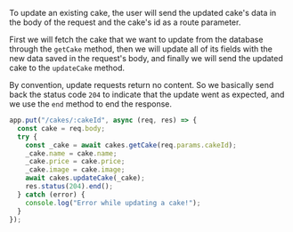 To update an existing cake, the user will send the updated cake's data in the body of the request and the cake's id as a route parameter.

First we will fetch the cake that we want to update from the database through the `getCake` method, then we will update all of its fields with the new data saved in the request's body, and finally we will send the updated cake to the `updateCake` method.

By convention, update requests return no content. So we basically send back the status code `204` to indicate that the update went as expected, and we use the `end` method to end the response.

```javascript
app.put("/cakes/:cakeId", async (req, res) => {
  const cake = req.body;
  try {
    const _cake = await cakes.getCake(req.params.cakeId);
    _cake.name = cake.name;
    _cake.price = cake.price;
    _cake.image = cake.image;
    await cakes.updateCake(_cake);
    res.status(204).end();
  } catch (error) {
    console.log("Error while updating a cake!");
  }
});
```
